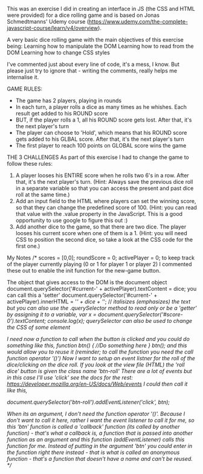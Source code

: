 This was an exercise I did in creating an interface in JS (the CSS and HTML were provided) for a dice rolling game and is based on Jonas Schmedtmanns' Udemy course (https://www.udemy.com/the-complete-javascript-course/learn/v4/overview).

A very basic dice rolling game with the main objectives of this exercise being:
Learning how to manipulate the DOM
Learning how to read from the DOM
Learning how to change CSS styles

I've commented just about every line of code, it's a mess, I know. But please just try to ignore that - writing the comments, really helps me internalise it.

GAME RULES:

- The game has 2 players, playing in rounds
- In each turn, a player rolls a dice as many times as he whishes. Each result get added to his ROUND score
- BUT, if the player rolls a 1, all his ROUND score gets lost. After that, it's the next player's turn
- The player can choose to 'Hold', which means that his ROUND score gets added to his GLBAL score. After that, it's the next player's turn
- The first player to reach 100 points on GLOBAL score wins the game

THE 3 CHALLENGES
As part of this exercise I had to change the game to follow these rules:

1. A player looses his ENTIRE score when he rolls two 6's in a row. After that, it's the next player's turn. (Hint: Always save the previous dice roll in a separate variable so that you can access the present and past dice roll at the same time.)
2. Add an input field to the HTML where players can set the winning score, so that they can change the predefined score of 100. (Hint: you can read that value with the .value property in the JavaScript. This is a
good opportunity to use google to figure this out :)
3. Add another dice to the game, so that there are two dice. The player looses his current score when one of them is a 1. (Hint: you will need CSS to position the second dice, so take a look at the CSS
code for the first one.)

My Notes
/* scores = [0,0];
   roundScore = 0;
   activePlayer = 0; to keep track of the player currently playing (0 or 1 for player 1 or player 2)
I commented these out to enable the init function for the new-game button.

The object that gives access to the DOM is the document object
document.querySelector('#current-' + activePlayer).textContent = dice; you can call this a 'setter'
document.querySelector('#current-' + activePlayer).innerHTML = '<em>' + dice + '</em>'; // <em> italisizes (emphasizes) the text
but you can also use the .querySelector method to read only or be a 'getter' by assigning it to a variable,
var x = document.querySelector('#score-0').textContent;
console.log(x);
querySelector can also be used to change the CSS of some element

I need now a function to call when the button is clicked and you could do something like this,
function btn() {
  //Do something here
}
btn();
and this would allow you to reuse it (reminder; to call the function you need the call function operator '()')
Now I want to setup an event listner for the roll of the dice/clicking on the dice roll.
If you look at the view file (HTML) the 'roll dice' button is given the class name 'btn-roll'
There are a lot of events but in this case I'll use 'click'
see the docs for the rest: https://developer.mozilla.org/en-US/docs/Web/events
I could then call it like this,

document.querySelector('btn-roll').addEventListener('click', btn);

When its an argument, I don't need the function operator '()'.
Because I don't want to call it here, rather I want the event listener to call it for me, so this 'btn' function
is called a 'callback' function (its called by another function) - that's what a callback is, a function that is
passed into another function as an argument and this function (addEventListener) calls this function for me.
Instead of putting in the argument 'btn' you could enter in the function right there instead - that is what is
called an anonymous function - that's a function that doesn't have a name and can't be reused.
*/
